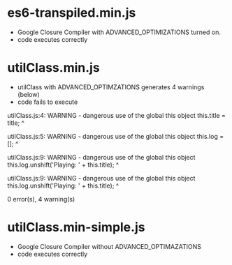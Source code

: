 es6-transpiled.min.js
=====================
- Google Closure Compiler with ADVANCED_OPTIMIZATIONS turned on. 
- code executes correctly


utilClass.min.js
================
- utilClass with ADVANCED_OPTIMZATIONS generates 4 warnings (below)
- code fails to execute


utilClass.js:4: WARNING - dangerous use of the global this object
        this.title = title;
        ^

utilClass.js:5: WARNING - dangerous use of the global this object
        this.log = [];
        ^

utilClass.js:9: WARNING - dangerous use of the global this object
        this.log.unshift('Playing: ' + this.title);
        ^

utilClass.js:9: WARNING - dangerous use of the global this object
        this.log.unshift('Playing: ' + this.title);
                                       ^

0 error(s), 4 warning(s)


utilClass.min-simple.js
=============================
- Google Closure Compiler without ADVANCED_OPTIMAZATIONS
- code executes correctly
